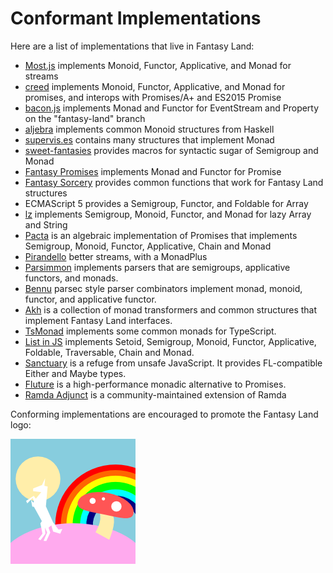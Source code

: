 # Conformant Implementations

Here are a list of implementations that live in Fantasy Land:

* [Most.js](https://github.com/cujojs/most) implements Monoid, Functor, Applicative, and Monad for streams
* [creed](https://github.com/briancavalier/creed) implements Monoid, Functor, Applicative, and Monad for promises, and interops with Promises/A+ and ES2015 Promise
* [bacon.js](https://github.com/raimohanska/bacon.js) implements
  Monad and Functor for EventStream and Property on the "fantasy-land" branch
* [aljebra](https://github.com/markandrus/aljebra) implements common
  Monoid structures from Haskell
* [supervis.es](https://github.com/raganwald/supervis.es) contains many
  structures that implement Monad
* [sweet-fantasies](https://github.com/pufuwozu/sweet-fantasies) provides
  macros for syntactic sugar of Semigroup and Monad
* [Fantasy Promises](https://github.com/pufuwozu/fantasy-promises)
  implements Monad and Functor for Promise
* [Fantasy Sorcery](https://github.com/pufuwozu/fantasy-sorcery)
  provides common functions that work for Fantasy Land structures
* ECMAScript 5 provides a Semigroup, Functor, and Foldable for Array
* [lz](https://github.com/goatslacker/lz) implements Semigroup, Monoid, Functor, and Monad for lazy Array and String
* [Pacta](https://github.com/mudge/pacta) is an algebraic implementation of
  Promises that implements Semigroup, Monoid, Functor, Applicative, Chain and
  Monad
* [Pirandello](https://github.com/quarterto/Pirandello) better streams, with a MonadPlus
* [Parsimmon](https://github.com/jayferd/parsimmon) implements parsers that are semigroups, applicative functors, and monads.
* [Bennu](https://github.com/mattbierner/bennu/) parsec style parser combinators implement monad, monoid, functor, and applicative functor.
* [Akh](https://github.com/mattbierner/akh/) is a collection of monad transformers and common structures that implement Fantasy Land interfaces.
* [TsMonad](https://github.com/cbowdon/tsmonad) implements some common monads for TypeScript.
* [List in JS](https://github.com/PandaNoir/List-in-JS/) implements Setoid, Semigroup, Monoid, Functor, Applicative, Foldable, Traversable, Chain and Monad.
* [Sanctuary](https://github.com/plaid/sanctuary) is a refuge from unsafe JavaScript. It provides FL-compatible Either and Maybe types.
* [Fluture](https://github.com/Avaq/Fluture) is a high-performance monadic alternative to Promises.
* [Ramda Adjunct](https://github.com/char0n/ramda-adjunct) is a community-maintained extension of Ramda

Conforming implementations are encouraged to promote the Fantasy Land logo:

![](logo.png)
